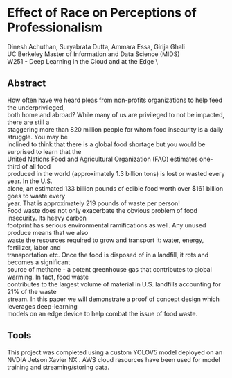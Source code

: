 # Effect of Race on Perceptions of Professionalism
Dinesh Achuthan, Suryabrata Dutta, Ammara Essa, Girija Ghali \
UC Berkeley Master of Information and Data Science (MIDS) \
W251 - Deep Learning in the Cloud and at the Edge \

## Abstract
How often have we heard pleas from non-profits organizations to help feed the underprivileged, \
both home and abroad? While many of us are privileged to not be impacted, there are still a \
staggering more than 820 million people for whom food insecurity is a daily struggle. You may be \
inclined to think that there is a global food shortage but you would be surprised to learn that the \
United Nations Food and Agricultural Organization (FAO) estimates one-third of all food \
produced in the world (approximately 1.3 billion tons) is lost or wasted every year. In the U.S. \
alone, an estimated 133 billion pounds of edible food worth over $161 billion goes to waste every \
year. That is approximately 219 pounds of waste per person! \
Food waste does not only exacerbate the obvious problem of food insecurity. Its heavy carbon \
footprint has serious environmental ramifications as well. Any unused produce means that we also \
waste the resources required to grow and transport it: water, energy, fertilizer, labor and \
transportation etc. Once the food is disposed of in a landfill, it rots and becomes a significant \
source of methane - a potent greenhouse gas that contributes to global warming. In fact, food waste \
contributes to the largest volume of material in U.S. landfills accounting for 21% of the waste \
stream. In this paper we will demonstrate a proof of concept design which leverages deep-learning \
models on an edge device to help combat the issue of food waste.

## Tools
This project was completed using a custom YOLOV5 model deployed on an NVDIA Jetson Xavier NX . AWS cloud resources have been used for model training and streaming/storing data.
